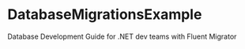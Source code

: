 DatabaseMigrationsExample
=========================

Database Development Guide for .NET dev teams with Fluent Migrator
